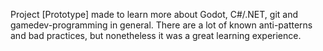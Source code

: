 Project [Prototype] made to learn more about Godot, C#/.NET, git and gamedev-programming in general. There are a lot of known anti-patterns and bad practices, but nonetheless it was a great learning experience.
